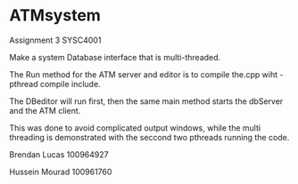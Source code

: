 # ATMsystem
Assignment 3 SYSC4001

Make a system Database interface that is multi-threaded.

The Run method for the ATM server and editor is to compile the.cpp wiht -pthread compile include.

The DBeditor will run first, then the same main method starts the dbServer and the ATM client.

This was done to avoid complicated output windows, while the multi threading is demonstrated with the seccond two pthreads running the code.

Brendan Lucas
100964927

Hussein Mourad
100961760
